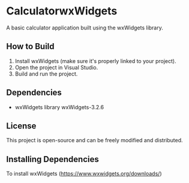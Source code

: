 # CalculatorwxWidgets

A basic calculator application built using the wxWidgets library.

## How to Build

1. Install wxWidgets (make sure it's properly linked to your project).
2. Open the project in Visual Studio.
3. Build and run the project.

## Dependencies

- wxWidgets library wxWidgets-3.2.6

## License

This project is open-source and can be freely modified and distributed.

## Installing Dependencies

To install wxWidgets (https://www.wxwidgets.org/downloads/)
